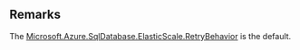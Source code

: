 ## Remarks  
 The [Microsoft.Azure.SqlDatabase.ElasticScale.RetryBehavior](assetId:///T:Microsoft.Azure.SqlDatabase.ElasticScale.RetryBehavior?qualifyHint=False&autoUpgrade=True) is the default.